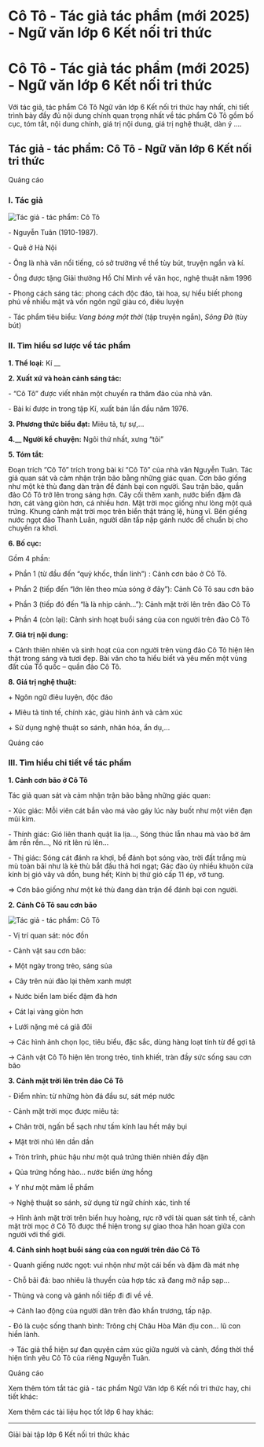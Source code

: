 # Cô Tô - Tác giả tác phẩm (mới 2025) - Ngữ văn lớp 6 Kết nối tri thức

# Cô Tô - Tác giả tác phẩm (mới 2025) - Ngữ văn lớp 6 Kết nối tri thức

Với tác giả, tác phẩm Cô Tô Ngữ văn lớp 6 Kết nối tri thức hay nhất, chi tiết trình bày đầy đủ nội dung chính quan trọng nhất về tác phẩm Cô Tô gồm bố cục, tóm tắt, nội dung chính, giá trị nội dung, giá trị nghệ thuật, dàn ý ....

## Tác giả - tác phẩm: Cô Tô - Ngữ văn lớp 6 Kết nối tri thức

Quảng cáo

### **I. Tác giả**

![Tác giả - tác phẩm: Cô Tô](https://vietjack.com/soan-van-lop-6-kn/images/tac-gia-tac-pham-co-to-1.png)

\- Nguyễn Tuân (1910-1987). 

\- Quê ở Hà Nội

\- Ông là nhà văn nổi tiếng, có sở trường về thể tùy bút, truyện ngắn và kí. 

\- Ông được tặng Giải thưởng Hồ Chí Minh về văn học, nghệ thuật năm 1996

\- Phong cách sáng tác: phong cách độc đáo, tài hoa, sự hiểu biết phong phú về nhiều mặt và vốn ngôn ngữ giàu có, điêu luyện

\- Tác phẩm tiêu biểu: _Vang bóng một thời_ (tập truyện ngắn), _Sông Đà_ (tùy bút) 

### **II. Tìm hiểu sơ lược về tác phẩm**

**1\. Thể loại:** Kí __

**2\. Xuất xứ và hoàn cảnh sáng tác:**

\- “Cô Tô” được viết nhân một chuyến ra thăm đảo của nhà văn. 

\- Bài kí được in trong tập Kí, xuất bản lần đầu năm 1976. 

**3\. Phương thức biểu đạt:** Miêu tả, tự sự,…

**4.__ Người kể chuyện:** Ngôi thứ nhất, xưng “tôi” 

**5\. Tóm tắt:**

Đoạn trích “Cô Tô” trích trong bài kí “Cô Tô” của nhà văn Nguyễn Tuân. Tác giả quan sát và cảm nhận trận bão bằng những giác quan. Cơn bão giống như một kẻ thù đang dàn trận để đánh bại con người. Sau trận bão, quần đảo Cô Tô trở lên trong sáng hơn. Cây cối thêm xanh, nước biển đậm đà hơn, cát vàng giòn hơn, cá nhiều hơn. Mặt trời mọc giống như lòng một quả trứng. Khung cảnh mặt trời mọc trên biển thật tráng lệ, hùng vĩ. Bên giếng nước ngọt đảo Thanh Luân, người dân tấp nập gánh nước để chuẩn bị cho chuyến ra khơi.

**6\. Bố cục:**

Gồm 4 phần: 

\+ Phần 1 (từ đầu đến “quỷ khốc, thần linh”) : Cảnh cơn bão ở Cô Tô. 

\+ Phần 2 (tiếp đến “lớn lên theo mùa sóng ở đây”): Cảnh Cô Tô sau cơn bão

\+ Phần 3 (tiếp đó đến “là là nhịp cánh…”): Cảnh mặt trời lên trên đảo Cô Tô

\+ Phần 4 (còn lại): Cảnh sinh hoạt buổi sáng của con người trên đảo Cô Tô

**7\. Giá trị nội dung:**

\+ Cảnh thiên nhiên và sinh hoạt của con người trên vùng đảo Cô Tô hiện lên thật trong sáng và tươi đẹp. Bài văn cho ta hiểu biết và yêu mến một vùng đất của Tổ quốc – quần đảo Cô Tô. 

**8\. Giá trị nghệ thuật:**

\+ Ngôn ngữ điêu luyện, độc đáo

\+ Miêu tả tinh tế, chính xác, giàu hình ảnh và cảm xúc

\+ Sử dụng nghệ thuật so sánh, nhân hóa, ẩn dụ,…

Quảng cáo

### **III. Tìm hiểu chi tiết về tác phẩm**

**1\. Cảnh cơn bão ở Cô Tô**

Tác giả quan sát và cảm nhận trận bão bằng những giác quan:

\- Xúc giác: Mỗi viên cát bắn vào má vào gáy lúc này buốt như một viên đạn mũi kim.

\- Thính giác: Gió liên thanh quật lia lịa…, Sóng thúc lẫn nhau mà vào bờ âm âm rền rền…, Nó rít lên rú lên…

\- Thị giác: Sóng cát đánh ra khơi, bể đánh bọt sóng vào, trời đất trắng mù mù toàn bãi như là kẻ thù bắt đầu thả hơi ngạt; Gác đào ủy nhiều khuôn cửa kính bị gió vây và dồn, bung hết; Kính bị thứ gió cấp 11 ép, vỡ tung.

=> Cơn bão giống như một kẻ thù đang dàn trận để đánh bại con người.

**2\. Cảnh Cô Tô sau cơn bão**

![Tác giả - tác phẩm: Cô Tô](https://vietjack.com/soan-van-lop-6-kn/images/tac-gia-tac-pham-co-to-2.png)

\- Vị trí quan sát: nóc đồn

\- Cảnh vật sau cơn bão:

\+ Một ngày trong trẻo, sáng sủa

\+ Cây trên núi đảo lại thêm xanh mượt

\+ Nước biển lam biếc đậm đà hơn

\+ Cát lại vàng giòn hơn

\+ Lưới nặng mẻ cá giã đôi

→ Các hình ảnh chọn lọc, tiêu biểu, đặc sắc, dùng hàng loạt tính từ để gợi tả

→ Cảnh vật Cô Tô hiện lên trong trẻo, tinh khiết, tràn đầy sức sống sau cơn bão

**3\. Cảnh mặt trời lên trên đảo Cô Tô**

\- Điểm nhìn: từ những hòn đá đầu sư, sát mép nước

\- Cảnh mặt trời mọc được miêu tả:

\+ Chân trời, ngấn bể sạch như tấm kính lau hết mây bụi

\+ Mặt trời nhú lên dần dần

\+ Tròn trĩnh, phúc hậu như một quả trứng thiên nhiên đầy đặn

\+ Qủa trứng hồng hào... nước biển ửng hồng

\+ Y như một mâm lễ phẩm

→ Nghệ thuật so sánh, sử dụng từ ngữ chính xác, tinh tế

→ Hình ảnh mặt trời trên biển huy hoàng, rực rỡ với tài quan sát tinh tế, cảnh mặt trời mọc ở Cô Tô được thể hiện trong sự giao thoa hân hoan giữa con người với thế giới.

**4\. Cảnh sinh hoạt buổi sáng của con người trên đảo Cô Tô**

\- Quanh giếng nước ngọt: vui nhộn như một cái bến và đậm đà mát nhẹ

\- Chỗ bãi đá: bao nhiêu là thuyền của hợp tác xã đang mở nắp sạp...

\- Thùng và cong và gánh nối tiếp đi đi về về.

→ Cảnh lao động của người dân trên đảo khẩn trương, tấp nập.

\- Đó là cuộc sống thanh bình: Trông chị Châu Hòa Mãn địu con... lũ con hiền lành.

→ Tác giả thể hiện sự đan quyện cảm xúc giữa người và cảnh, đồng thời thể hiện tình yêu Cô Tô của riêng Nguyễn Tuân.

Quảng cáo

Xem thêm tóm tắt tác giả - tác phẩm Ngữ Văn lớp 6 Kết nối tri thức hay, chi tiết khác:

Xem thêm các tài liệu học tốt lớp 6 hay khác:

* * *

Giải bài tập lớp 6 Kết nối tri thức khác
